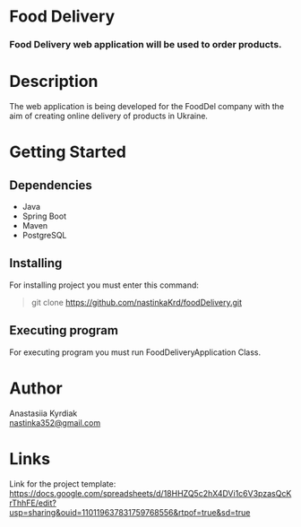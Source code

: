# Food Delivery
### Food Delivery web application will be used to order products.
# Description
The web application is being developed for the FoodDel company with the aim of creating online delivery of products in Ukraine.
# Getting Started
## Dependencies
- Java 
- Spring Boot 
- Maven 
- PostgreSQL 
## Installing
For installing project you must enter this command:
> git clone https://github.com/nastinkaKrd/foodDelivery.git
## Executing program
For executing program you must run FoodDeliveryApplication Class.
# Author
Anastasiia Kyrdiak \
nastinka352@gmail.com
# Links
Link for the project template: \
 https://docs.google.com/spreadsheets/d/18HHZQ5c2hX4DVi1c6V3pzasQcKrThhFE/edit?usp=sharing&ouid=110119637831759768556&rtpof=true&sd=true